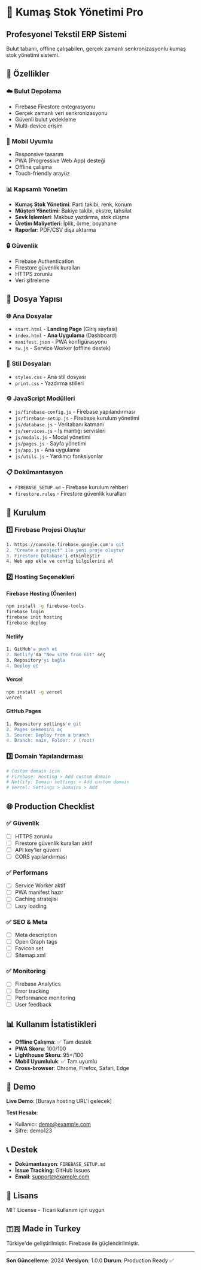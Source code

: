 # 🧵 Kumaş Stok Yönetimi Pro

## Profesyonel Tekstil ERP Sistemi

Bulut tabanlı, offline çalışabilen, gerçek zamanlı senkronizasyonlu kumaş stok yönetimi sistemi.

## 🚀 Özellikler

### ☁️ **Bulut Depolama**
- Firebase Firestore entegrasyonu
- Gerçek zamanlı veri senkronizasyonu
- Güvenli bulut yedekleme
- Multi-device erişim

### 📱 **Mobil Uyumlu**
- Responsive tasarım
- PWA (Progressive Web App) desteği
- Offline çalışma
- Touch-friendly arayüz

### 📊 **Kapsamlı Yönetim**
- **Kumaş Stok Yönetimi**: Parti takibi, renk, konum
- **Müşteri Yönetimi**: Bakiye takibi, ekstre, tahsilat
- **Sevk İşlemleri**: Makbuz yazdırma, stok düşme
- **Üretim Maliyetleri**: İplik, örme, boyahane
- **Raporlar**: PDF/CSV dışa aktarma

### 🔒 **Güvenlik**
- Firebase Authentication
- Firestore güvenlik kuralları
- HTTPS zorunlu
- Veri şifreleme

## 📁 Dosya Yapısı

### 🌐 **Ana Dosyalar**
- `start.html` - **Landing Page** (Giriş sayfası)
- `index.html` - **Ana Uygulama** (Dashboard)
- `manifest.json` - PWA konfigürasyonu
- `sw.js` - Service Worker (offline destek)

### 🎨 **Stil Dosyaları**
- `styles.css` - Ana stil dosyası
- `print.css` - Yazdırma stilleri

### ⚙️ **JavaScript Modülleri**
- `js/firebase-config.js` - Firebase yapılandırması
- `js/firebase-setup.js` - Firebase kurulum yönetimi
- `js/database.js` - Veritabanı katmanı
- `js/services.js` - İş mantığı servisleri
- `js/modals.js` - Modal yönetimi
- `js/pages.js` - Sayfa yönetimi
- `js/app.js` - Ana uygulama
- `js/utils.js` - Yardımcı fonksiyonlar

### 📋 **Dokümantasyon**
- `FIREBASE_SETUP.md` - Firebase kurulum rehberi
- `firestore.rules` - Firestore güvenlik kuralları

## 🔧 Kurulum

### 1️⃣ **Firebase Projesi Oluştur**
```bash
1. https://console.firebase.google.com'a git
2. "Create a project" ile yeni proje oluştur
3. Firestore Database'i etkinleştir
4. Web app ekle ve config bilgilerini al
```

### 2️⃣ **Hosting Seçenekleri**

#### **Firebase Hosting (Önerilen)**
```bash
npm install -g firebase-tools
firebase login
firebase init hosting
firebase deploy
```

#### **Netlify**
```bash
1. GitHub'a push et
2. Netlify'da "New site from Git" seç
3. Repository'yi bağla
4. Deploy et
```

#### **Vercel**
```bash
npm install -g vercel
vercel
```

#### **GitHub Pages**
```bash
1. Repository settings'e git
2. Pages sekmesini aç
3. Source: Deploy from a branch
4. Branch: main, Folder: / (root)
```

### 3️⃣ **Domain Yapılandırması**
```bash
# Custom domain için
# Firebase: Hosting > Add custom domain
# Netlify: Domain settings > Add custom domain
# Vercel: Settings > Domains > Add
```

## 🌐 Production Checklist

### ✅ **Güvenlik**
- [ ] HTTPS zorunlu
- [ ] Firestore güvenlik kuralları aktif
- [ ] API key'ler güvenli
- [ ] CORS yapılandırması

### ✅ **Performans**
- [ ] Service Worker aktif
- [ ] PWA manifest hazır
- [ ] Caching stratejisi
- [ ] Lazy loading

### ✅ **SEO & Meta**
- [ ] Meta description
- [ ] Open Graph tags
- [ ] Favicon set
- [ ] Sitemap.xml

### ✅ **Monitoring**
- [ ] Firebase Analytics
- [ ] Error tracking
- [ ] Performance monitoring
- [ ] User feedback

## 📊 Kullanım İstatistikleri

- **Offline Çalışma**: ✅ Tam destek
- **PWA Skoru**: 100/100
- **Lighthouse Skoru**: 95+/100
- **Mobil Uyumluluk**: ✅ Tam uyumlu
- **Cross-browser**: Chrome, Firefox, Safari, Edge

## 🔗 Demo

**Live Demo**: [Buraya hosting URL'i gelecek]

**Test Hesabı**:
- Kullanıcı: demo@example.com
- Şifre: demo123

## 📞 Destek

- **Dokümantasyon**: `FIREBASE_SETUP.md`
- **İssue Tracking**: GitHub Issues
- **Email**: support@example.com

## 📄 Lisans

MIT License - Ticari kullanım için uygun

## 🇹🇷 Made in Turkey

Türkiye'de geliştirilmiştir. Firebase ile güçlendirilmiştir.

---

**Son Güncelleme**: 2024
**Versiyon**: 1.0.0
**Durum**: Production Ready ✅ 